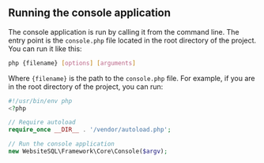 ## Running the console application

The console application is run by calling it from the command line. The entry point is the `console.php` file located in the root directory of the project. You can run it like this:

```bash
php {filename} [options] [arguments]
```

Where `{filename}` is the path to the `console.php` file. For example, if you are in the root directory of the project, you can run:

```php
#!/usr/bin/env php
<?php

// Require autoload
require_once __DIR__ . '/vendor/autoload.php';

// Run the console application
new WebsiteSQL\Framework\Core\Console($argv);
```